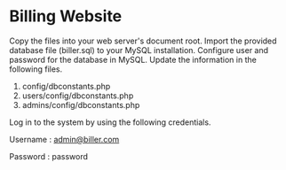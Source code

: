 Billing Website
===============
Copy the files into your web server's document root. Import the provided database
file (biller.sql) to your MySQL installation. Configure user and password for
the database in MySQL. Update the information in the following files.

1. config/dbconstants.php
2. users/config/dbconstants.php
3. admins/config/dbconstants.php

Log in to the system by using the following credentials.

Username : admin@biller.com

Password : password